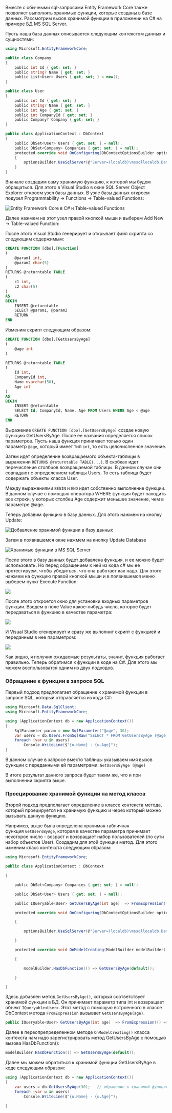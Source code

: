 Вместе с обычными sql-запросами Entity Framework Core также позволяет выполнять хранимые функции, которые созданы в базе данных. Рассмотрим вызов хранимой функции в приложении на C# на примере БД MS SQL Server.

Пусть наша база данных описывается следующим контекстом данных и сущностями:

```cs
using Microsoft.EntityFrameworkCore;

public class Company
{
    public int Id { get; set; }
    public string? Name { get; set; }
    public List<User> Users { get; set; } = new();
}

public class User
{
    public int Id { get; set; }
    public string? Name { get; set; }
    public int Age { get; set; }
    public int CompanyId { get; set; }
    public Company? Company { get; set; }
}

public class ApplicationContext : DbContext
{
    public DbSet<User> Users { get; set; } = null!;
    public DbSet<Company> Companies { get; set; } = null!;
    protected override void OnConfiguring(DbContextOptionsBuilder optionsBuilder)
    {
        optionsBuilder.UseSqlServer(@"Server=(localdb)\mssqllocaldb;Database=helloappdb;Trusted_Connection=True;");
    }
}
```

Вначале создадим саму хранимую функцию, к которой мы будем обращаться. Для этого в Visual Studio в окне SQL Server Object Explorer откроем узел базы данных. В узле базы данных откроем подузел Programmability -> Functions -> Table-valued Functions:

![Entity Framework Core в C# и Table-valued Functions](https://metanit.com/sharp/efcore/pics/6.4.png)

Далее нажмем на этот узел правой кнопкой мыши и выберем Add New -> Table-valued Function:

После этого Visual Studio генерирует и открывает файл скрипта со следующим содержимым:

```sql
CREATE FUNCTION [dbo].[Function]
(
    @param1 int,
    @param2 char(5)
)
RETURNS @returntable TABLE
(
    c1 int,
    c2 char(5)
)
AS
BEGIN
    INSERT @returntable
    SELECT @param1, @param2
    RETURN
END
```

Изменим скрипт следующим образом:

```sql
CREATE FUNCTION [dbo].[GetUsersByAge]
(
    @age int
)

RETURNS @returntable TABLE
(
    Id int,
    CompanyId int,
    Name nvarchar(50),
    Age int
)
AS
BEGIN
    INSERT @returntable
    SELECT Id, CompanyId, Name, Age FROM Users WHERE Age < @age
    RETURN
END
```

Выражение `CREATE FUNCTION [dbo].[GetUsersByAge]` создае новую функцию GetUsersByAge. После ее названия определяется список параметров. Пусть наша функция принимает только один параметр `@age`, который имеет тип `int`, то есть целочисленное значение.

Затем идет определение возвращаемого объекта-таблицы в выражении `RETURNS @returntable TABLE(...)`. В скобках идет перечисление столбцов возвращаемой таблицы. В данном случае они совпадают с определением таблицы Users. То есть таблица будет содержать объекты класса User.

Между выражениями `BEGIN` и `END` идет собственно выполнение функции. В данном случае с помощью оператора WHERE функция будет находить все строки, у которых столбец Age содержит меньшее значение, чем в параметре @age.

Теперь добавим функцию в базу данных. Для этого нажмем на кнопку Update:

![Добавление хранимой функции в базу данных](https://metanit.com/sharp/efcore/pics/6.5.png)

Затем в появившемся окне нажмем на кнопку Update Database

![Хранимые функции в MS SQL Server](https://metanit.com/sharp/efcore/pics/6.6.png)

После этого в базу данных будет добавлена функция, и ее можно будет использовать. Но перед обращением к ней из кода c# мы ее протестируем, чтобы убедиться, что она работает как надо. Для этого нажмем на функцию правой кнопкой мыши и в появившемся меню выберем пункт Execute Function:

![](https://metanit.com/sharp/efcore/pics/6.7.png)

После этого откроется окно для установки входных параметров функции. Введем в поле Value какое-нибудь число, которое будет передаваться в функцию в качестве параметра:

![](https://metanit.com/sharp/efcore/pics/6.8.png)

И Visual Studio сгенерирует и сразу же выполнит скрипт с функцией и переданным в нее параметром:

![](https://metanit.com/sharp/efcore/pics/6.9.png)

Как видно, я получил ожидаемые результаты, значит, функция работает правильно. Теперь обратимся к функции в коде на C#. Для этого мы можем воспользоватся одним из двух подходов.

### Обращение к функции в запросе SQL

Первый подход предполагает обращение к хранимой функции в запросе SQL, который отправляется из кода C#:

```cs
using Microsoft.Data.SqlClient;
using Microsoft.EntityFrameworkCore;

using (ApplicationContext db = new ApplicationContext())
{
    SqlParameter param = new SqlParameter("@age", 30);
    var users = db.Users.FromSqlRaw("SELECT * FROM GetUsersByAge (@age)", param).ToList();
    foreach (var u in users)
        Console.WriteLine($"{u.Name} - {u.Age}");
}
```

В данном случае в запросе вместо таблицы указываем имя вызов функции с переданными ей параметрами: `GetUsersByAge (@age)`

В итоге результат данного запроса будет таким же, что и при выполнении скрипта выше.

### Проецирование хранимой функции на метод класса

Второй подход предполагает определение в классе контекста метода, который проецируется на хранимую функцию и через который можно вызывать данную функцию.

Например, выше была определена хранимая табличная функция `GetUsersByAge`, которая в качестве параметра принимает некоторое число - возраст и возвращает набор пользователей (по сути набор объектов User). Создадим для этой функции метод. Для этого изменим класс контекста следующим образом:

```cs
using Microsoft.EntityFrameworkCore;

public class ApplicationContext : DbContext

{

    public DbSet<Company> Companies { get; set; } = null!;

    public DbSet<User> Users { get; set; } = null!;

    public IQueryable<User> GetUsersByAge(int age)  => FromExpression(() => GetUsersByAge(age));

    protected override void OnConfiguring(DbContextOptionsBuilder optionsBuilder)

    {

        optionsBuilder.UseSqlServer(@"Server=(localdb)\mssqllocaldb;Database=helloappdb;Trusted_Connection=True;");

    }

    protected override void OnModelCreating(ModelBuilder modelBuilder)

    {

        modelBuilder.HasDbFunction(() => GetUsersByAge(default));

    }

}
```

Здесь добавлен метод `GetUsersByAge()`, который соответствует хранимой функции в БД. Он принимает параметр типа int и возвращает объект `IQueryable<User>`. Этот метод с помощью встроенного в классе DbContext метода `FromExpression` вызывает `GetUsersByAge(age)`.

```cs
public IQueryable<User> GetUsersByAge(int age)  => FromExpression(() => GetUsersByAge(age));
```

Далее в переопрепределенном методе `OnModelCreating()` класса контекста нам надо зарегистрировать метод GetUsersByAge с помощью вызова HasDbFunction():

```cs
modelBuilder.HasDbFunction(() => GetUsersByAge(default));
```

Далее мы можем обратиться к хранимой функции GetUsersByAge в коде следующим образом:

```cs
using (ApplicationContext db = new ApplicationContext())
{
    var users = db.GetUsersByAge(30);   // обращение к хранимой функции
    foreach (var u in users)
        Console.WriteLine($"{u.Name} - {u.Age}");

}
```